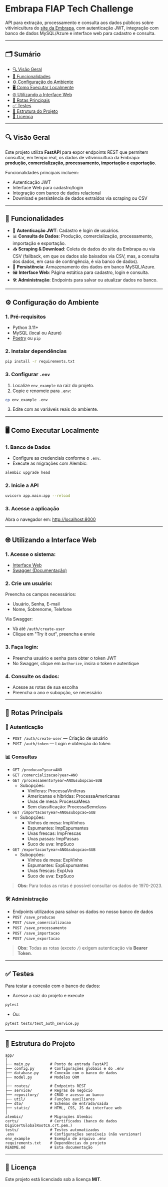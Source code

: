 # Embrapa FIAP Tech Challenge

API para extração, processamento e consulta aos dados públicos sobre vitivinicultura do [site da Embrapa](http://vitibrasil.cnpuv.embrapa.br/index.php), com autenticação JWT, integração com banco de dados MySQL/Azure e interface web para cadastro e consulta.

---

## 🗂 Sumário

- [🔍 Visão Geral](#-visão-geral)
- [🚀 Funcionalidades](#-funcionalidades)
- [⚙️ Configuração do Ambiente](#️-configuração-do-ambiente)
- [🖥️ Como Executar Localmente](#️-como-executar-localmente)
- [🌐 Utilizando a Interface Web](#-utilizando-a-interface-web)
- [📡 Rotas Principais](#-rotas-principais)
- [✅ Testes](#-testes)
- [📁 Estrutura do Projeto](#-estrutura-do-projeto)
- [📝 Licença](#-licença)

---

## 🔍 Visão Geral

Este projeto utiliza **FastAPI** para expor endpoints REST que permitem consultar, em tempo real, os dados de vitivinicultura da Embrapa: **produção, comercialização, processamento, importação e exportação**.

Funcionalidades principais incluem:

- Autenticação JWT
- Interface Web para cadastro/login
- Integração com banco de dados relacional
- Download e persistência de dados extraídos via scraping ou CSV

---

## 🚀 Funcionalidades

- 🔐 **Autenticação JWT**: Cadastro e login de usuários.
- 📊 **Consulta de Dados**: Produção, comercialização, processamento, importação e exportação.
- 📥 **Scraping & Download**: Coleta de dados do site da Embrapa ou via CSV (fallback, em que os dados são baixados via CSV, mas, a consulta dos dados, em caso de contingência, é via banco de dados).
- 💾 **Persistência**: Armazenamento dos dados em banco MySQL/Azure.
- 🖼️ **Interface Web**: Página estática para cadastro, login e consulta.
- 🛠️ **Administração**: Endpoints para salvar ou atualizar dados no banco.

---

## ⚙️ Configuração do Ambiente

### 1. Pré-requisitos

- Python 3.11+
- MySQL (local ou Azure)
- [Poetry](https://python-poetry.org/) ou `pip`

### 2. Instalar dependências

```bash
pip install -r requirements.txt
```

### 3. Configurar `.env`

1. Localize `env_example` na raiz do projeto.
2. Copie e renomeie para `.env`:

```bash
cp env_example .env
```

3. Edite com as variáveis reais do ambiente.

---

## 🖥️ Como Executar Localmente

### 1. Banco de Dados

- Configure as credenciais conforme o `.env`.
- Execute as migrações com Alembic:

```bash
alembic upgrade head
```

### 2. Inicie a API

```bash
uvicorn app.main:app --reload
```

### 3. Acesse a aplicação

Abra o navegador em: [http://localhost:8000](http://localhost:8000)

---

## 🌐 Utilizando a Interface Web

### 1. Acesse o sistema:

- [Interface Web](https://tc-embrapa-fiap.onrender.com)
- [Swagger (Documentação)](https://tc-embrapa-fiap.onrender.com/docs)

### 2. Crie um usuário:

Preencha os campos necessários:
- Usuário, Senha, E-mail
- Nome, Sobrenome, Telefone

Via Swagger:
- Vá até `/auth/create-user`
- Clique em "Try it out", preencha e envie

### 3. Faça login:

- Preencha usuário e senha para obter o token JWT
- No Swagger, clique em `Authorize`, insira o token e autentique

### 4. Consulte os dados:

- Acesse as rotas de sua escolha
- Preencha o ano e subopção, se necessário

---

## 📡 Rotas Principais

### 🔐 Autenticação
- `POST /auth/create-user` — Criação de usuário
- `POST /auth/token` — Login e obtenção do token

### 📊 Consultas
- `GET /producao?year=ANO`
- `GET /comercializacao?year=ANO`
- `GET /processamento?year=ANO&subopcao=SUB`
  - Subopções:
    - Viníferas: ProcessaViniferas
    - Americanas e híbridas: ProcessaAmericanas
    - Uvas de mesa: ProcessaMesa
    - Sem classificação: ProcessaSemclass
- `GET /importacao?year=ANO&subopcao=SUB`
  - Subopções:
    - Vinhos de mesa: ImpVinhos
    - Espumantes: ImpEspumantes
    - Uvas frescas: ImpFrescas
    - Uvas passas: ImpPassas
    - Suco de uva: ImpSuco
- `GET /exportacao?year=ANO&subopcao=SUB`
  - Subopções:
    - Vinhos de mesa: ExpVinho
    - Espumantes: ExpEspumantes
    - Uvas frescas: ExpUva
    - Suco de uva: ExpSuco

> **Obs:** Para todas as rotas é possível consultar os dados de 1970-2023.

### 🛠️ Administração
- Endpoints utilizados para salvar os dados no nosso banco de dados
- `POST /save_producao`
- `POST /save_comercializacao`
- `POST /save_processamento`
- `POST /save_importacao`
- `POST /save_exportacao`

> **Obs:** Todas as rotas (exceto `/`) exigem autenticação via **Bearer Token**.

---

## ✅ Testes

Para testar a conexão com o banco de dados:
- Acesse a raiz do projeto e execute
```bash
pytest
```
- Ou:
```bash
pytest tests/test_auth_service.py
```

---

## 📁 Estrutura do Projeto

```
app/
│
├── main.py         # Ponto de entrada FastAPI
├── config.py       # Configurações globais e do .env
├── database.py     # Conexão com o banco de dados
├── model.py        # Modelos ORM
│
├── routes/         # Endpoints REST
├── service/        # Regras de negócio
├── repository/     # CRUD e acesso ao banco
├── util/           # Funções auxiliares
├── dto/            # Schemas de entrada/saída
├── static/         # HTML, CSS, JS da interface web
│
alembic/            # Migrações Alembic
certs/              # Certificados (banco de dados DigiCertGlobalRootCA.crt.pem.)
tests/              # Testes automatizados
.env                # Configurações sensíveis (não versionar)
env_example         # Exemplo de arquivo .env
requirements.txt    # Dependências do projeto
README.md           # Esta documentação
```

---

## 📝 Licença

Este projeto está licenciado sob a licença **MIT**.
